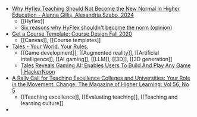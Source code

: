 - [Why Hyflex Teaching Should Not Become the New Normal in Higher Education - Alanna Gillis, Alexandria Szabo, 2024](https://journals.sagepub.com/doi/10.1177/0092055X241283830)
	- [[Hyflex]]
	- [Six reasons why HyFlex shouldn't become the norm (opinion)](https://www.insidehighered.com/views/2023/03/10/six-reasons-why-hyflex-shouldnt-become-norm-opinion)
- [Get a Course Template: Course Design Fall 2020](https://seattleu.instructure.com/courses/1596252/pages/get-a-course-template)
	- [[Canvas]], [[Course templates]]
- [Tales - Your World. Your Rules.](https://tales.world/)
	- [[Game development]], [[Augmented reality]], [[Artificial intelligence]], [[AI gaming]], [[LLM]], [[3D]], [[3D generation]]
	- [Tales Reveals Gaming AI: Enables Users To Build And Play Any Game | HackerNoon](https://hackernoon.com/tales-reveals-gaming-ai-enables-users-to-build-and-play-any-game)
- [A Rally Call for Teaching Excellence Colleges and Universities: Your Role in the Movement: Change: The Magazine of Higher Learning: Vol 56, No 5](https://www.tandfonline.com/doi/abs/10.1080/00091383.2024.2385251)
	- [[Teaching excellence]], [[Evaluating teaching]], [[Teaching and learning culture]]
-
